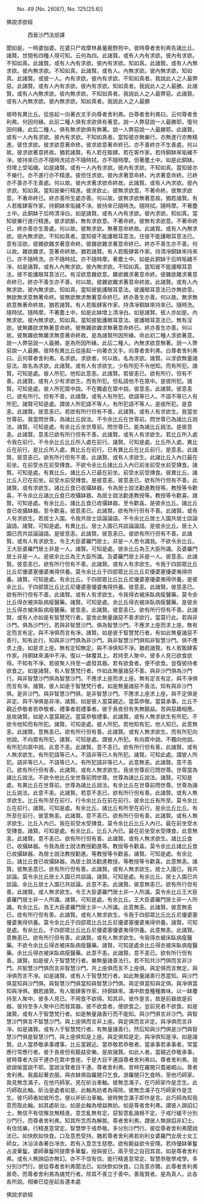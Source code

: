 ﻿　　No. 49 [No. 26(87), No. 125(25.6)]

佛說求欲經

　　　　西晉沙門法炬譯


聞如是。一時婆伽婆。在婆只尸收摩林鼻量鹿野苑中。彼時尊者舍利弗告諸比丘。諸賢。世間有四種人現可知。云何為四。此諸賢。或有人內有求欲。彼內有求欲。不知如真。此諸賢。或有人內有求欲。彼內有求欲。知如真。此諸賢。或有人內無求欲。彼內無求欲。不知如真。此諸賢。或有人。內無求欲。彼內無求欲。知如真。此諸賢。或彼一人。內有求欲。彼內有求欲。不知如真者。我說此人之人最弊惡。此諸賢。或有人內有求欲。彼內有求欲。知如真者。我說此人之人最勝。此諸賢。或有人內無求欲。彼內無求欲。不知如真者。我說此人之人最弊惡。此諸賢。或有人內無求欲。彼內無求欲。知如真者。我說此人之人最勝

彼時有異比丘。從座起一向著衣叉手向尊者舍利弗。白尊者舍利弗曰。云何尊者舍利弗。何因何緣。此前二種人俱有求欲俱有著意。說一人弊惡說一人最勝耶。復何因何緣。此后二種人。俱有無求欲俱有無著。說一人弊惡說一人最勝耶。此諸賢。或有一人內有求欲。彼內有求欲。不知如真者。當知彼亦無樂行。亦無進行亦無精進。彼住求欲。彼求欲意著命終。彼求欲意著命終已。亦不善終亦不生善處。何以故。彼求欲著意終故。猶若諸賢。有人若在販肆。若在客作家。若持銅缽來垢穢不凈。彼持來已亦不隨時洗拭亦不隨時拭。亦不隨時摩。但著塵土中。如是此銅缽。但增上受垢穢。如是諸賢。或有一人內有求欲。彼內有求欲。不知如真。當知彼亦不樂行。亦不進行亦不精進。彼但住求欲。彼內求著意命終。內求著意命終。已終亦不善亦不生善處。何以故。彼內求著求欲命終故。此諸賢。或有人內求欲。彼內求欲。知如真。當知彼樂行精進。彼求欲止。彼無求欲意。不著命終。彼無求欲意。不著命終已。終亦善所生處亦善。何以故。彼無求欲無著意故。猶若諸賢。有人若販肆客作家。持銅缽來垢穢不凈。彼持來已隨時洗。隨時拭。隨時摩。不著塵土中。此銅缽于后時清凈白。如是諸賢。或有人內有求欲。彼內求欲。知如真。當知彼樂行進行精進。彼求欲斷。無有求欲意。不著命終。彼無有求欲意。不著命終已。終亦善亦生善處。何以故。彼無求欲。無著意命終故。此諸賢。或有人內無求欲。彼內無求欲。不知如真者。當知彼不能護眼耳意法。住彼不能護眼耳意法已。意有淫欲。彼雜欲雜求著意命終。彼雜欲雜求著意命終已。終亦不善生亦不善。何以故。雜欲雜求。意著命終故。猶若諸賢。有人若販肆客作家。持清凈銅缽來持來已。亦不隨時洗。亦不隨時拭。亦不隨時摩。著塵土中。如是此銅缽于后時垢穢不凈。如是諸賢。或有人內無求欲。彼內無求欲。不知如真。當知彼不能護眼耳意法。彼不能護眼耳意法已。有淫欲意雜欲意。雜欲雜求著意命終。彼雜欲雜求著意命終已。終亦不善生亦不善。何以故。彼雜欲雜求著意命終故。此諸賢。或有人內無求欲。彼內無求欲。知如真。當知彼能護眼耳意法。彼護眼耳意法已亦無欲意。無欲無求意無著命終。彼無欲無求無著意命終已。終亦善生亦善。何以故。無求無欲意無著命終故。猶若諸賢。有人若販肆客作家。持清凈銅缽來持來已。隨時洗。隨時拭。隨時摩。不著塵土中。如是此缽增上清凈白。如是諸賢。彼人亦如是。內無求欲。彼內無求欲。知如真。當知彼能護眼耳意法。彼護眼耳意法已。無有淫欲。彼無雜欲求無著意命終。彼無雜欲雜求無著意命終已。終亦善生亦善。何以故。彼無雜欲無雜求無意著命終故。是為諸賢所因所緣。命此初二種人求欲著意。說一人弊惡說一人最勝。是為所因所緣。此后二種人。內無求欲意無著。說一人弊惡說一人最勝。彼時有異比丘從座起一向著衣叉手。向尊者舍利弗。白尊者舍利弗曰。云何尊者舍利弗。名求欲。求欲者。何以故。名為求欲。諸賢。以求欲無量諸惡法。故名為求欲。此諸賢。或有人有求欲生。少有所犯不令他知。而有所犯。諸賢。可知是處。彼人所犯。他知此意恚。此諸賢。若彼恚已。欲有所行。但有不善。此諸賢。或有人少有求欲生。而有所犯。但私語他不在眾中。是彼所犯。諸賢。可知是處。彼人所犯眾中說。不在獨處在眾中說。彼意恚。此諸賢。彼意恚已。欲有所行。但有不善。此諸賢。或有人有所犯。欲語等已人。不語不等已人有所犯。諸賢可知是處。謂彼人所犯語不等人。有所犯語不等人。是彼所犯。是意恚。此諸賢。彼意恚已。若欲有所行但有不善。此諸賢。或有人有求欲生。我當坐世尊前。我當問世尊。為諸比丘說法。不令余比丘在世尊前。問世尊已為諸比丘說法。諸賢。可知是處。有余比丘坐世尊前。問世尊已。能為諸比丘說法。是彼意恚。此諸賢。意恚已欲有所行但有不善。此諸賢。或有人有求欲生。若比丘所入處令我在前行。不令余比丘比丘所入處在前行。諸賢。可知是處。比丘所入處。異比丘在前行。是比丘所入處。異比丘在前行。已有異比丘在比丘前行。是意恚。此諸賢。彼意恚已。欲有所行但有不善。此諸賢。或有人求欲生。此諸比丘入內已最在前坐。在前受水在前受摶食。不欲令余比丘諸比丘入內已前坐前受水前受摶食。諸賢。可知是處。有異比丘。諸比丘入已最在前坐。前受水前受摶食。彼異比丘。諸比丘入已在前坐。前受水前受摶食。是彼意恚。彼意恚已。欲有所行但有不善。此諸賢。或有求欲生。諸比丘食已收攝缽器。令為居士說法勸進教授等。教授等令歡喜。不令余比丘諸比丘食已收攝缽器。為居士說法勸進教授等。教授等令歡喜。諸賢。可知是處。有余比丘。諸比丘食已收攝缽器。至令歡喜。是彼余比丘。諸比丘食已收攝缽器。至令歡喜。彼意恚已。此諸賢。欲有所行但有不善。此諸賢。或有人有求欲生。若居士入園。令我共居士談論論語。不令余比丘居士入園共居士談論論語。諸賢。可知是處。有異比丘。居士入園已共談論論語。是彼余比丘。居士入園已而共談論論語。是彼意恚。此諸賢。彼意恚已。彼欲有所行但有不善。此諸賢。或有人有求欲生。令王大臣婆羅門居士。非是一人悉令識我。不欲令余比丘。王大臣婆羅門居士非是一人。諸賢。可知是處。彼余比丘為王大臣所識。及婆羅門居士非是一人。是彼余比丘為王大臣所識。及婆羅門居士非是一人。彼意恚。此諸賢。彼意恚已。欲有所行但有不善。此諸賢。或有人有求欲生。令我于四部眾比丘比丘尼優婆塞優婆夷得供養。莫令余比丘于四部眾比丘比丘尼優婆塞優婆夷得供養。諸賢。可知是處。有余比丘。于四部眾比丘比丘尼優婆塞優婆夷得供養。是彼余比丘。于四部眾比丘比丘尼優婆塞優婆夷得供養。彼意恚。此諸賢。彼意恚已。欲有所行但有不善。此諸賢。或有人有求欲生。令我得衣被床臥病瘦醫藥。莫令余比丘得衣被床臥病瘦醫藥。諸賢。可知是處。余比丘得衣被床臥病瘦醫藥。是彼余比丘得衣被床臥病瘦醫藥。彼意恚。此諸賢。彼意恚已。欲有所行但有不善。此諸賢。或有人亦如是有智慧梵行者。當舍此無量諸惡不善求欲行。當莫行此。若與非沙門。俱為沙門行。若與非智慧沙門。俱為智慧沙門。不應求上座而求上座。無有定而言有定。與不凈俱而言有凈。諸賢。如是彼于智慧梵行者。有如此無量諸惡不善行。知有此行。知與非沙門俱為非沙門。與非智慧沙門俱知非智慧沙門。俱不應求上座。如是求上座。無有定知無定。與不凈俱知不凈。猶若諸賢。有人若販肆客作家。持銅缽來滿中不凈。復以一缽覆其上。若持至人聚中。彼多人見已欲食欲得。不知有不凈。若彼聚人持至一處發其器。若有欲食者。便不欲食。豈復彼持者欲食之。如是諸賢。有人智慧梵行者。作如此無量諸惡不善。與非沙門俱為沙門行。與非智慧沙門俱為智慧沙門。不應求上座而求上座。無有定言有定。與不凈俱而言有凈。諸賢。彼人如是于智慧梵行者。如是無量諸惡不善法。知有與非沙門俱。是非沙門。與非智慧沙門俱。是非智慧沙門。不應求上座求上座。與不定俱是非定。與不凈俱是非凈。諸賢。如是彼人當莫親近。當莫恭敬。當莫承事。比丘不親近恭敬者若恭敬者。禮事者若禮事者。彼于長夜但有失無饒益。苦與惡趣相應。是故諸賢。如是人當莫親近。當莫恭敬禮事。此諸賢。或有人無求欲生有所犯。不欲令他知而有所犯。諸賢。可知是處。彼人所犯。若他知有犯。他人知已。此意無恚。此諸賢。意無恚已。欲有所行但有善。此諸賢。或有人無求欲生。而有所犯向他說。不向眾有所犯。諸賢。可知是處。謂彼人所犯。有向眾中說。不獨向他說。有所犯向眾中說。此意不恚。此諸賢。意不恚已。欲有所行但有善。此諸賢。或有人無求欲生。有所犯語等已人。不語非等已人有所犯。諸賢。可知此處。謂彼人所犯。語非等已人。不語等已人。有所犯語非等已人。此意無恚。此諸賢。意不恚已。欲有所行但有善。此諸賢。或有人無求欲生。我坐世尊前已問世尊。世尊當為諸比丘說法。不欲令他比丘坐世尊前問世尊。世尊為諸比丘說法。諸賢。可知是處。有異比丘在世尊前。世尊為諸比丘說法。有余比丘在世尊前問世尊。世尊為諸比丘說法。此意不恚。此諸賢。若意不恚已。欲有所行但有善。此諸賢。或有人無求欲生。比丘有所至在前行。行令余比丘在前在前行。彼余比丘有所至。莫令余比丘在前行。諸賢。可知是處。有余比丘。諸比丘有所至在前行。是余比丘比丘。有所至在前行。彼意無恚。此諸賢。意不恚已。欲有所行但有善。此諸賢。或有人無求欲生。比丘入內已。我在前受水受摶食。莫令余比丘比丘入內已。最在前坐受水受摶食。諸賢。可知是處。有余比丘。比丘入內已。最在前坐受水受摶食。此意無恚。此諸賢。意不恚已。欲有所行但有善。此諸賢。或有人無求欲生。諸比丘食已。收攝缽器。令我為居士說法教授勸進等。教授等令歡喜。莫令余比丘諸比丘食已收攝缽器。為居士說法教授勸進。等教授等令歡喜。諸賢。可知是處。有余比丘。諸比丘食已收攝缽器。為居士說法勸進教授。等教授等令歡喜。此意無恚。諸賢。彼無恚意已。欲有所行但有善。此諸賢。或有人無求欲生。居士入園已。我共談論。莫令余比丘居士入園已共談論。諸賢。可知是處。有余比丘。居士入園已共談論。余比丘居士入園已共談論。此意不恚。此諸賢。彼意無恚已。欲有所行但有善。此諸賢。或人無求欲生。令王大臣婆羅門居士非一人所識。莫令余比丘王大臣婆羅門居士非一人所識。諸賢。可知是處。有余比丘。王大臣婆羅門居士非一人所識。有余比丘。為王大臣婆羅門居士非一人所識。此意無恚。此諸賢。彼意無恚已。欲有所行但有善。此諸賢。或有人無求欲生。令我于四部眾比丘比丘尼優婆塞優婆夷得供養。莫令余比丘于四部眾比丘比丘尼優婆塞優婆夷得供養。諸賢。可知是處。有余比丘。于四部眾比丘比丘尼優婆塞優婆夷得供養。此意無恚。此諸賢。意無恚已。欲有所行但有善。此諸賢。或有人無求欲生。令我得衣被床臥病瘦醫藥。不欲令余比丘得衣被床臥病瘦醫藥。諸賢。可知是處余比丘得衣被床臥病瘦醫藥。余比丘得衣被床臥病瘦醫藥。此意不恚。此諸賢。意不恚已。欲有所行但有善。諸賢。如是彼人于智慧梵行者。樂無量諸善法行。若不知共沙門俱而言非沙門。共智慧沙門俱而言非智慧沙門。共上座俱而言不上座俱。與定俱而言無定。與凈俱而言不凈。如是諸賢。或有人于智慧梵行者。如此無量諸善行悉當知。與沙門俱當知與沙門俱。與智慧沙門俱當知與智慧沙門俱。與定俱當知與定俱。與凈俱當知與凈俱。猶若諸賢。有人販肆客作家。持銅缽來。滿中飲食種種異味。以一缽覆持至人聚中。彼多人見已。不用食不欲得。知其非。彼作是言。故是前器故是前器。彼持至多人聚中已而發其器。彼不欲食者。便欲食之。豈前見者不欲食。如是諸賢。或有人于智慧梵行者。如是無量諸善行而不能知。與沙門俱言非沙門。與智慧沙門俱言不智慧沙門。與上座俱而言非上座。與定俱而言非定。與凈俱而言非凈。如是諸賢。或有人于智慧梵行者。有無量諸善行。然后知與沙門俱是沙門與智慧沙門俱是智慧沙門。與上座俱知是上座。與定俱知是定。與凈俱知是凈。如是諸賢。此人當恭敬承事禮事。比丘當親近。當恭敬若恭敬者。當承事若承事者。常當應行常應行者。彼于長夜但有饒益安樂。是故諸賢。如此人者。當親近恭敬承事。彼時尊者大目干連亦在眾中會座。于是大目干連語尊者舍利弗曰。尊者舍利弗。我欲說喻當說不耶。當說汝賢者目干連。尊者舍利弗。昔時在羅閱只耆阇崛山。尊者舍利弗。我晨起著衣服。與衣缽俱詣羅閱只乞食。游羅閱只乞食時。至他巧師家。我見無念滿子。在他巧師家。見在斫治車軸。彼無念滿子。在巧師家作是念生。此巧師取此軸。斫治是處者如是。此軸為妨者為得除。彼無念滿子在巧師家作是念生。彼巧師者如彼所念。便以斧斫治車軸。彼時無念滿子即作是言。此巧師為知我意而取此軸。如其處斫治。如是此軸為增益無妨。如是尊者舍利弗。謂彼人諛諂幻士。無信不有信懈怠無精進。意念亂無有定。惡智意亂諸根不定。于戒行緩不分別沙門行。而尊者舍利弗。知其所念而為解脫。尊者舍利弗。謂彼人無諛諂非幻士。有信信樂。行精進意常定。智慧學于戒恭敬。多分別沙門行。彼從尊者舍利弗聞說法已。如快飲如快食。口及意悉受持。猶若尊者舍利弗若剎利女婆羅門女居士女工師女。沐浴涂香著白凈衣。若有人意念生慈愍。欲有饒益欲令安隱。若持優缽華鬘占波華鬘。婆師華鬘阿提摩多華鬘。授與彼已。兩手受之自冠其首。如是尊者舍利弗。或有人無諛諂亦無幻。亦不不信有信。能行精進意常定。智慧恭敬學戒學。多分別沙門行。彼從尊者舍利弗聞法已。如快飲如快食。口及意亦爾。此尊者舍利弗甚奇。而尊者舍利弗為諸梵行者。除其不善立于善中。善哉賢者。是為真人。此各各所說。相樂已從座起各還本處

佛說求欲經
